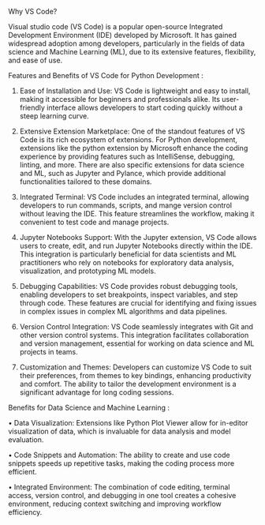 Why VS Code?

Visual studio code (VS Code) is a popular open-source Integrated Development Environment (IDE) developed by Microsoft. It has gained widespread adoption among developers, particularly in the fields of data science and Machine Learning (ML), due to its extensive features, flexibility, and ease of use.

Features and Benefits of VS Code for Python Development :

1.	Ease of Installation and Use: VS Code is lightweight and easy to install, making it accessible for beginners and professionals alike. Its user-friendly interface allows developers to start coding quickly without a steep learning curve.

2.	Extensive Extension Marketplace: One of the standout features of VS Code is its rich ecosystem of extensions. For Python development, extensions like the python extension by Microsoft enhance the coding experience by providing features such as IntelliSense, debugging, linting, and more. There are also specific extensions for data science and ML, such as Jupyter and Pylance, which provide additional functionalities tailored to these domains. 

3.	Integrated Terminal: VS Code includes an integrated terminal, allowing developers to run commands, scripts, and mange version control without leaving the IDE. This feature streamlines the workflow, making it convenient to test code and manage projects.

4.	Jupyter Notebooks Support: With the Jupyter extension, VS Code allows users to create, edit, and run Jupyter Notebooks directly within the IDE. This integration is particularly beneficial for data scientists and ML practitioners who rely on notebooks for exploratory data analysis, visualization, and prototyping ML models.

5.	Debugging Capabilities: VS Code provides robust debugging tools, enabling developers to set breakpoints, inspect variables, and step through code. These features are crucial for identifying and fixing issues in complex issues in complex ML algorithms and data pipelines.

6.	Version Control Integration: VS Code seamlessly integrates with Git and other version control systems. This integration facilitates collaboration and version management, essential for working on data science and ML projects in teams.

7.	Customization and Themes: Developers can customize VS Code to suit their preferences, from themes to key bindings, enhancing productivity and comfort. The ability to tailor the development environment is a significant advantage for long coding sessions.

Benefits for Data Science and Machine Learning :

•	Data Visualization: Extensions like Python Plot Viewer allow for in-editor visualization of data, which is invaluable for data analysis and model evaluation.

•	Code Snippets and Automation: The ability to create and use code snippets speeds up repetitive tasks, making the coding process more efficient.

•	Integrated Environment: The combination of code editing, terminal access, version control, and debugging in one tool creates a cohesive environment, reducing context switching and improving workflow efficiency.
